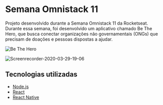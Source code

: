 # Semana Omnistack 11
Projeto desenvolvido durante a Semana Omnistack 11 da Rocketseat. 
Durante essa semana, foi desenvolvido um aplicativo chamado Be The Hero, que busca conectar organizações não governamentais (ONGs) que 
precisam de doações e pessoas dispostas a ajudar.

![Be The Hero](https://user-images.githubusercontent.com/62735338/77861783-7efe3c00-71ed-11ea-8504-8a7cab1a9f00.gif)

![Screenrecorder-2020-03-29-19-06](https://user-images.githubusercontent.com/62735338/77862343-2a5cc000-71f1-11ea-987b-62aa159916ba.gif)



## Tecnologias utilizadas
  * [Node.js](https://nodejs.org/en/)
  * [React](https://reactjs.org/)
  * [React Native](https://reactnative.dev/)
